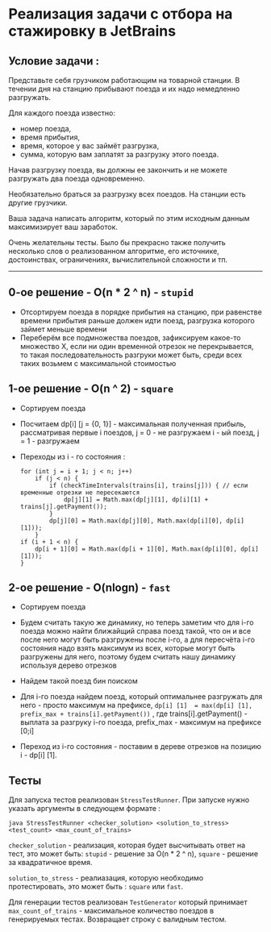 # Реализация задачи с отбора на стажировку в JetBrains

## Условие задачи :

Представьте себя грузчиком работающим на товарной станции. В течении дня на станцию прибывают поезда и их надо немедленно разгружать.

Для каждого поезда известно:

- номер поезда,
- время прибытия,
- время, которое у вас займёт разгрузка,
- сумма, которую вам заплатят за разгрузку этого поезда.

Начав разгрузку поезда, вы должны ее закончить и не можете разгружать два поезда одновременно.

Необязательно браться за разгрузку всех поездов. На станции есть другие грузчики.

Ваша задача написать алгоритм, который по этим исходным данным максимизирует ваш заработок.

Очень желательны тесты. Было бы прекрасно также получить несколько слов о реализованном алгоритме, его источнике, достоинствах, ограничениях, вычислительной сложности и тп.

----

## 0-ое решение - O(n * 2 ^ n) - ```stupid``` 

* Отсортируем поезда в порядке прибытия на станцию, при равенстве времени прибытия раньше должен идти поезд, разгрузка которого займет меньше времени
* Переберём все подмножества поездов, зафиксируем какое-то множество X, если ни один временной отрезок не перекрывается, то такая последовательность разгруки может быть, среди всех таких возьмем c максимальной стоимостью

## 1-ое решение - O(n ^ 2) - ```square``` 

* Сортируем поезда

* Посчитаем dp[i] [j = {0, 1}] - максимальная полученная прибыль, рассматривая первые i поездов,    j = 0 - не разгружаем i - ый поезд, j = 1 - разгружаем

* Переходы из i - го состояния :

  ```
  for (int j = i + 1; j < n; j++)
      if (j < n) {
          if (checkTimeIntervals(trains[i], trains[j])) { // если временные отрезки не пересекаются
              dp[j][1] = Math.max(dp[j][1], dp[i][1] + trains[j].getPayment());
          }
          dp[j][0] = Math.max(dp[j][0], Math.max(dp[i][0], dp[i][1]));
      }
  if (i + 1 < n) {
      dp[i + 1][0] = Math.max(dp[i + 1][0], Math.max(dp[i][0], dp[i][1]));
  }
  ```

## 2-ое решение - O(nlogn) - ```fast``` 

* Сортируем поезда

* Будем считать такую же динамику, но теперь заметим что для i-го поезда можно найти ближайщий справа поезд такой, что он и все после него могут быть разгружены после i-го, а для пересчёта i-го состояния надо взять максимум из всех, которые могут быть разгружены для него, поэтому будем считать нашу динамику используя дерево отрезков

* Найдем такой поезд бин поиском

* Для i-го поезда найдем поезд, который оптимальнее разгружать для него - просто максимум на префиксе, ```dp[i] [1]  = max(dp[i] [1], prefix_max + trains[i].getPayment())``` , где trains[i].getPayment() - выплата за разгруку i-го поезда, prefix_max - максимум на префиксе [0;i]

* Переход из i-го состояния - поставим в дереве отрезков на позицию i - dp[i] [1].

  

## Тесты

Для запуска тестов реализован ```StressTestRunner```. При запуске нужно указать аргументы в следующем формате :

```java StressTestRunner <checker_solution> <solution_to_stress> <test_сount> <max_count_of_trains>```

```checker_solution``` - реализация, которая будет высчитывать ответ на тест, это может быть: ```stupid``` - решение за O(n * 2 ^ n), ```square``` - решение за квадратичное время.

```solution_to_stress``` - реалиазация, которую необходимо протестировать, это может быть : ```square``` или ```fast```.

Для генерации тестов реализован  ```TestGenerator``` который принимает ```max_count_of_trains``` - максимальное количество поездов в генерируемых тестах. Возвращает строку с валидным тестом.